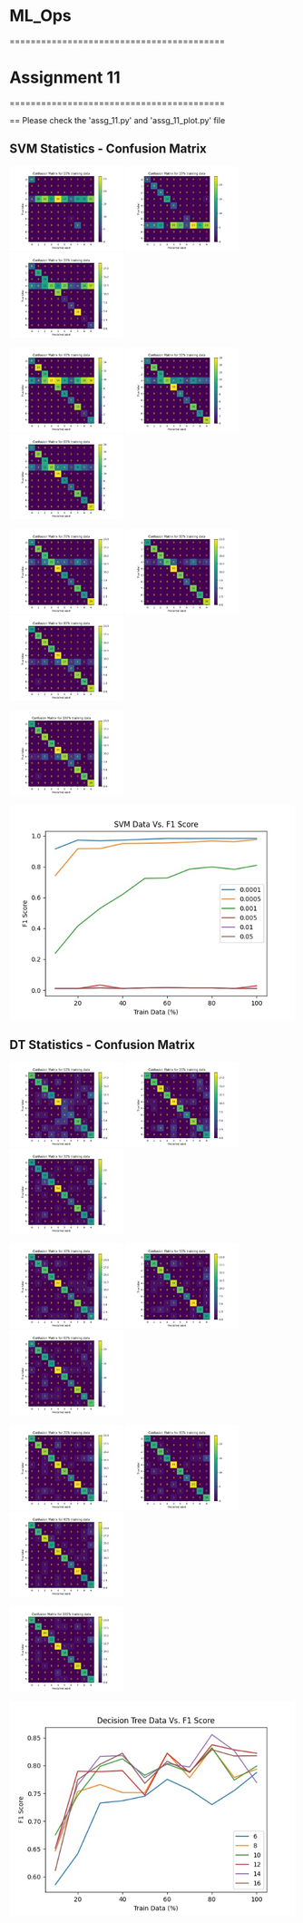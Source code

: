 # ML_Ops
=========================================
# Assignment 11
=========================================

== Please check the 'assg_11.py' and 'assg_11_plot.py' file 

## SVM Statistics - Confusion Matrix 
<p float="left">
  <img src="results/svm_cm/10.jpg" width="200" />
  <img src="results/svm_cm/20.jpg" width="200" /> 
  <img src="results/svm_cm/30.jpg" width="200" /> 
</p>

<p float="left">
  <img src="results/svm_cm/40.jpg" width="200" />
  <img src="results/svm_cm/50.jpg" width="200" /> 
  <img src="results/svm_cm/60.jpg" width="200" /> 
</p>
  
<p float="left">
  <img src="results/svm_cm/70.jpg" width="200" />
  <img src="results/svm_cm/80.jpg" width="200" /> 
  <img src="results/svm_cm/90.jpg" width="200" /> 
</p>

<p float="left">
  <img src="results/svm_cm/100.jpg" width="200" />
</p>


![plot](results/SVM_Output.jpg)

## DT Statistics - Confusion Matrix 
<p float="left">
  <img src="results/dec_cm/10.jpg" width="200" />
  <img src="results/dec_cm/20.jpg" width="200" /> 
  <img src="results/dec_cm/30.jpg" width="200" /> 
</p>

<p float="left">
  <img src="results/dec_cm/40.jpg" width="200" />
  <img src="results/dec_cm/50.jpg" width="200" /> 
  <img src="results/dec_cm/60.jpg" width="200" /> 
</p>
  
<p float="left">
  <img src="results/dec_cm/70.jpg" width="200" />
  <img src="results/dec_cm/80.jpg" width="200" /> 
  <img src="results/dec_cm/90.jpg" width="200" /> 
</p>

<p float="left">
  <img src="results/dec_cm/100.jpg" width="200" />
</p>

![plot](results/DT_Output.jpg)